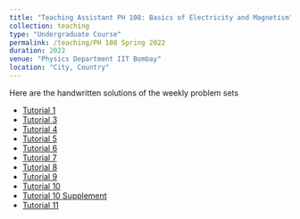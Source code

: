 ```yaml
---
title: "Teaching Assistant PH 108: Basics of Electricity and Magnetism"
collection: teaching
type: "Undergraduate Course"
permalink: /teaching/PH 108 Spring 2022
duration: 2022
venue: "Physics Department IIT Bombay"
location: "City, Country"
---
```

Here are the handwritten solutions of the weekly problem sets

- [Tutorial 1](http://prakharbansal16.github.io/Tutorials/PH108/Tutorial%201%20Solutions.pdf																									)<br/>											
- [Tutorial 3](http://prakharbansal16.github.io/Tutorials/PH108/Tutorial%203%20Solutions.pdf																									)<br/>											
- [Tutorial 4](http://prakharbansal16.github.io/Tutorials/PH108/Tutorial%204%20Solutions.pdf																									)<br/>											
- [Tutorial 5](http://prakharbansal16.github.io/Tutorials/PH108/Tutorial%205%20Solutions.pdf																									)<br/>											
- [Tutorial 6](http://prakharbansal16.github.io/Tutorials/PH108/Tutorial%206%20Solutions.pdf																									)<br/>											
- [Tutorial 7](http://prakharbansal16.github.io/Tutorials/PH108/Tutorial%207%20Solutions.pdf																									)<br/>											
- [Tutorial 8](http://prakharbansal16.github.io/Tutorials/PH108/Tutorial%208%20Solutions.pdf																									)<br/>											
- [Tutorial 9](http://prakharbansal16.github.io/Tutorials/PH108/Tutorial%209%20Solutions.pdf																									)<br/>											
- [Tutorial 10](http://prakharbansal16.github.io/Tutorials/PH108/Tutorial%2010%20Solutions.pdf                                                                                                                                                                                                        )<br/>											
- [Tutorial 10 Supplement](http://prakharbansal16.github.io/Tutorials/PH108/Tutorial%2010%20Supplement%20Solutions.pdf																									)<br/>										
- [Tutorial 11](http://prakharbansal16.github.io/Tutorials/PH108/Tutorial%2011%20Solutions.pdf                                                                                                                                             )<br/>											
